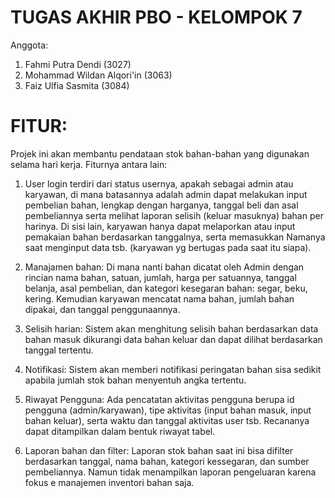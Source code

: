# TUGAS AKHIR PBO - KELOMPOK 7
Anggota:
1. Fahmi Putra Dendi (3027)
2. Mohammad Wildan Alqori'in (3063)
3. Faiz Ulfia Sasmita (3084)

# FITUR:
Projek ini akan membantu pendataan stok bahan-bahan yang digunakan selama hari kerja. Fiturnya antara lain:

1. User login terdiri dari status usernya, apakah sebagai admin atau karyawan, di mana batasannya adalah admin dapat melakukan input pembelian bahan, lengkap dengan harganya, tanggal beli dan asal pembeliannya serta melihat laporan selisih (keluar masuknya) bahan per harinya. Di sisi lain, karyawan hanya dapat melaporkan atau input pemakaian bahan berdasarkan tanggalnya, serta memasukkan Namanya saat menginput data tsb. (karyawan yg bertugas pada saat itu siapa).

2. Manajamen bahan:
	Di mana nanti bahan dicatat oleh Admin dengan rincian nama bahan, satuan, jumlah, harga per satuannya, tanggal belanja, asal pembelian, dan kategori kesegaran bahan: segar, beku, kering. Kemudian karyawan mencatat nama bahan, jumlah bahan dipakai, dan tanggal penggunaannya.

3. Selisih harian:
	Sistem akan menghitung selisih bahan berdasarkan data bahan masuk dikurangi data bahan keluar dan dapat dilihat berdasarkan tanggal tertentu.

4. Notifikasi:
	Sistem akan memberi notifikasi peringatan bahan sisa sedikit apabila jumlah stok bahan menyentuh angka tertentu.

5. Riwayat Pengguna:
	Ada pencatatan aktivitas pengguna berupa id pengguna (admin/karyawan), tipe aktivitas (input bahan masuk, input bahan keluar), serta waktu dan tanggal aktivitas user tsb. Recananya dapat ditampilkan dalam bentuk riwayat tabel.

6. Laporan bahan dan filter: 
	Laporan stok bahan saat ini bisa difilter berdasarkan tanggal, nama bahan, kategori kessegaran, dan sumber pembeliannya. Namun tidak menampilkan laporan pengeluaran karena fokus e manajemen inventori bahan saja.
